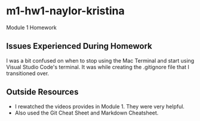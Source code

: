 # m1-hw1-naylor-kristina
Module 1 Homework
## Issues Experienced During Homework
I was a bit confused on when to stop using the Mac Terminal and start using Visual Studio Code's terminal. It was while creating the .gitignore file that I transitioned over.
## Outside Resources
- I rewatched the videos provides in Module 1. They were very helpful.  
- Also used the Git Cheat Sheet and Markdown Cheatsheet.
